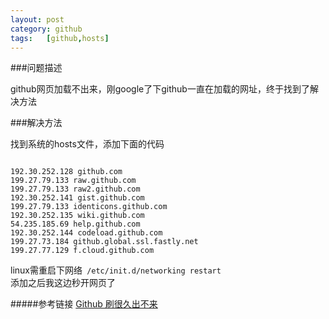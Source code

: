 ```yaml
---
layout:	post
category: github
tags:	[github,hosts]
---
```


###问题描述

github网页加载不出来，刚google了下github一直在加载的网址，终于找到了解决方法

###解决方法

找到系统的hosts文件，添加下面的代码

```

192.30.252.128 github.com
199.27.79.133 raw.github.com
199.27.79.133 raw2.github.com
192.30.252.141 gist.github.com
199.27.79.133 identicons.github.com
192.30.252.135 wiki.github.com
54.235.185.69 help.github.com
192.30.252.144 codeload.github.com
199.27.73.184 github.global.ssl.fastly.net
199.27.77.129 f.cloud.github.com

```

linux需重启下网络` /etc/init.d/networking restart`  
添加之后我这边秒开网页了

#####参考链接
[Github 刷很久出不来](https://code.google.com/p/openerdns/issues/detail?id=7)
